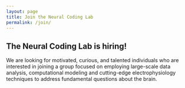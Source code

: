 ```yaml
---
layout: page
title: Join the Neural Coding Lab
permalink: /join/
---
```


<h2>The Neural Coding Lab is hiring!</h2>

We are looking for motivated, curious, and talented individuals who are interested in joining a group focused on employing large-scale data analysis, computational modeling and cutting-edge electrophysiology techniques to address fundamental questions about the brain.

<!--
<p><h3>Post-doctoral scientists</h3>

If you like asking hard questions, making things work, and pursuing creative ideas with state-of-the-art tools then this lab may be for you. Prior experience with neurophysiology and advanced data analysis are desirable. Informal inquiries welcome to jxiaoxuan@gmail.com. 

<p><br> A position specifically for a computationally-focused post-doc on the "BMI" project is available - read more <a href="/pd/">here</a>.

<p><h3>Research technician / laboratory manager</h3>

We are looking for a bright, conscientious individual to work as a technician and laboratory manager. Responsibilities will include mouse handling and training, colony management, histological preparations, viral injections, and other laboratory tasks. Ability to build and troubleshoot hardware and software systems is highly desirable. There will be opportunities to use or develop skills in advanced experimental procedures such as brain clearing, electrophysiology, and/or imaging as well as in data science and analysis, according to ability and interest. We would ideally like someone able to make a two year commitment and able to start in late 2020. Please apply <a href="https://XXX/">here</a> if you're just getting started in this field, or <a href="https://XXX">here</a> if you have more experience and skills, as described in the post.

-->

<!-- <p><h3>Research technician</h3>

We are looking for a technician at the undergraduate or post-baccalaureate level. Responsibilities will include mouse handling and training, histological preparations, viral injections, and other laboratory tasks. There will be opportunities to use or develop skills in advanced experimental procedures such as brain clearing, electrophysiology, and/or imaging as well as in data science and analysis, according to ability and interest. Please send a CV and a short statement of your interests and goals to nick.steinmetz@gmail.com. We would ideally like someone able to commit at least 8 hours per week. -->

<!--
<p><h3>Graduate students</h3>

Students interested in joining the lab for a Ph.D. should apply to a Tsinghua University graduate program such as the <a href="http://XXX/">Program in Neurosciences</a>. Students from many programs are eligible to join the lab; please inquire for more details.
-->